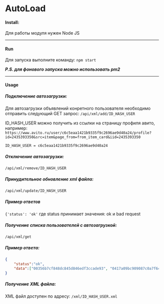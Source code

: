 # AutoLoad
#### Install:
Для работы модуля нужен Node JS

------------

#### Run
Для запуска выполните команду:
`npm start`

***P.S. для фонового запуска можно использовать pm2***

------------

#### Usage

##### Подключение автозагрузки:

Для автозагрузки объявлений конретного пользователя необходимо отправить следующий GET запрос:
`/api/xml/add/ID_HASH_USER`

ID_HASH_USER можно получить из ссылки на страницу профиля авито, например:
`https://www.avito.ru/user/c6c5eaa1421b9335f9c2696ae9d40a24/profile?id=2435393350&src=item&page_from=from_item_card&iid=2435393350`

`ID_HASH_USER = c6c5eaa1421b9335f9c2696ae9d40a24`


##### Отключение автозагрузки:

`/api/xml/remove/ID_HASH_USER`


##### Принудительное обновление xml файла:

`/api/xml/update/ID_HASH_USER`

##### Пример ответов

`{'status': 'ok'`
где status принимает значения: ok и bad request

##### Получение списка пользователей с автозагрузкой:

`/api/xml/get`

##### Пример ответа:

```json
{
	"status":"ok",
	"data":["00356b7cf848dc845d846edf3ccade93", "0417a09bc909087c0a7f649a40ddddb1"]
}
```

##### Получение XML файла:

XML файл доступен по адресу:
`/xml/ID_HASH_USER.xml`